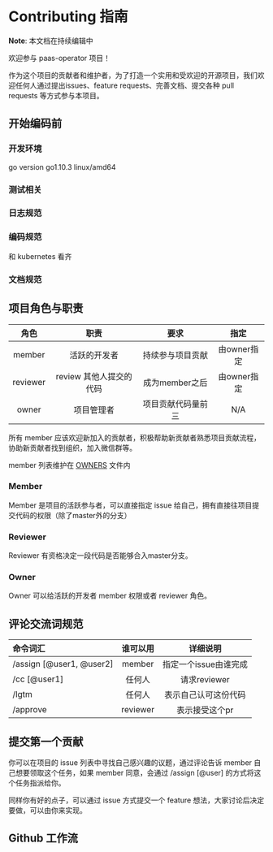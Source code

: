 # Contributing 指南

**Note**: 本文档在持续编辑中

欢迎参与 paas-operator 项目！

作为这个项目的贡献者和维护者，为了打造一个实用和受欢迎的开源项目，我们欢迎任何人通过提出issues、feature requests、完善文档、提交各种 pull requests 等方式参与本项目。

## 开始编码前

### 开发环境

go version go1.10.3 linux/amd64

### 测试相关

### 日志规范

### 编码规范

和 kubernetes 看齐

### 文档规范

## 项目角色与职责

|   角色   |          职责           |        要求        |    指定     |
| :------: | :---------------------: | :----------------: | :---------: |
|  member  |      活跃的开发者       |  持续参与项目贡献  | 由owner指定 |
| reviewer | review 其他人提交的代码 |   成为member之后   | 由owner指定 |
|  owner   |       项目管理者        | 项目贡献代码量前三 |     N/A     |

所有 member 应该欢迎新加入的贡献者，积极帮助新贡献者熟悉项目贡献流程，协助新贡献者找到组织，加入微信群等。

member 列表维护在 [OWNERS](./OWNERS) 文件内

### Member

Member 是项目的活跃参与者，可以直接指定 issue 给自己，拥有直接往项目提交代码的权限（除了master外的分支）

### Reviewer

Reviewer 有资格决定一段代码是否能够合入master分支。

### Owner

Owner 可以给活跃的开发者 member 权限或者 reviewer 角色。

## 评论交流词规范

| 命令词汇                 | 谁可以用 |       详细说明        |
| :----------------------- | :------: | :-------------------: |
| /assign [@user1, @user2] |  member  | 指定一个issue由谁完成 |
| /cc [@user1]             |  任何人  |     请求reviewer      |
| /lgtm                    |  任何人  | 表示自己认可这份代码  |
| /approve                 | reviewer |    表示接受这个pr     |

## 提交第一个贡献

你可以在项目的 issue 列表中寻找自己感兴趣的议题，通过评论告诉 member 自己想要领取这个任务，如果 member 同意，会通过 /assign [@user] 的方式将这个任务指派给你。

同样你有好的点子，可以通过 issue 方式提交一个 feature 想法，大家讨论后决定要做，可以由你来实现。

## Github 工作流
